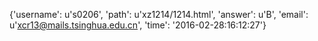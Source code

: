 {'username': u's0206', 'path': u'xz1214/1214.html', 'answer': u'B', 'email': u'xcr13@mails.tsinghua.edu.cn', 'time': '2016-02-28:16:12:27'}